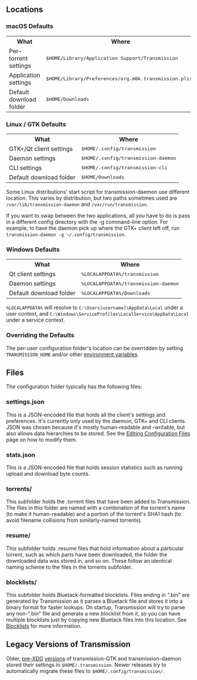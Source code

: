 ## Locations

### macOS Defaults
<table>
<tr><th>What</th><th>Where</th></tr>
<tr><td>Per-torrent settings</td><td><tt>$HOME/Library/Application Support/Transmission</tt></td></tr>
<tr><td>Application settings</td><td><tt>$HOME/Library/Preferences/org.m0k.transmission.plist</tt></td></tr>
<tr><td>Default download folder</td><td><tt>$HOME/Downloads</tt></td></tr>
</table>

### Linux / GTK Defaults
<table>
<tr><th>What</th><th>Where</th></tr>
<tr><td>GTK+/Qt client settings</td><td><tt>$HOME/.config/transmission</tt></td></tr>
<tr><td>Daemon settings</td><td><tt>$HOME/.config/transmission-daemon</tt></td></tr>
<tr><td>CLI settings</td><td><tt>$HOME/.config/transmission-cli</tt></td></tr>
<tr><td>Default download folder</td><td><tt>$HOME/Downloads</tt></td></tr>
</table>

Some Linux distributions' start script for transmission-daemon use different location. This varies by distribution, but two paths sometimes used are `/var/lib/transmission-daemon` and `/var/run/transmission`.

If you want to swap between the two applications, all you have to do is pass in a different config directory with the -g command-line option. For example, to have the daemon pick up where the GTK+ client left off, run `transmission-daemon -g ~/.config/transmission`.

### Windows Defaults
<table>
<tr><th>What</th><th>Where</th></tr>
<tr><td>Qt client settings</td><td><tt>%LOCALAPPDATA%/transmission</tt></td></tr>
<tr><td>Daemon settings</td><td><tt>%LOCALAPPDATA%/transmission-daemon</tt></td></tr>
<tr><td>Default download folder</td><td><tt>%LOCALAPPDATA%/Downloads</tt></td></tr>
</table>

`%LOCALAPPDATA%` will resolve to `C:\Users[username]\AppData\Local` under a user context, and `C:\Windows\ServiceProfiles\LocalService\AppData\Local` under a service context.

### Overriding the Defaults

The per-user configuration folder's location can be overridden by setting `TRANSMISSION_HOME` and/or other [environment variables](Environment-Variables.md).

## Files
The configuration folder typically has the following files:

### settings.json
This is a JSON-encoded file that holds all the client's settings and preferences. It's currently only used by the daemon, GTK+ and CLI clients. JSON was chosen because it's mostly human-readable and -writable, but also allows data hierarchies to be stored. See the [Editing Configuration Files](Editing-Configuration-Files.md) page on how to modify them.

### stats.json
This is a JSON-encoded file that holds session statistics such as running upload and download byte counts.

### torrents/
This subfolder holds the .torrent files that have been added to Transmission. The files in this folder are named with a combination of the torrent's name (to make it human-readable) and a portion of the torrent's SHA1 hash (to avoid filename collisions from similarly-named torrents).

### resume/
This subfolder holds .resume files that hold information about a particular torrent, such as which parts have been downloaded, the folder the downloaded data was stored in, and so on. These follow an identical naming scheme to the files in the torrents subfolder.

### blocklists/
This subfolder holds Bluetack-formatted blocklists. Files ending in ".bin" are generated by Transmission as it parses a Bluetack file and stores it into a binary format for faster lookups. On startup, Transmission will try to parse any non-".bin" file and generate a new blocklist from it, so you can have multiple blocklists just by copying new Bluetack files into this location. See [Blocklists](./Blocklists.md) for more information.

## Legacy Versions of Transmission
Older, [pre-XDG](http://standards.freedesktop.org/basedir-spec/basedir-spec-latest.html) [versions](http://trac.transmissionbt.com/ticket/684) of transmission-GTK and transmission-daemon stored their settings in `$HOME/.transmission`. Newer releases try to automatically migrate these files to `$HOME/.config/transmission/`.
